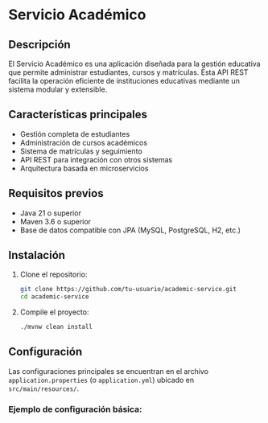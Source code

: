 # Servicio Académico

## Descripción

El Servicio Académico es una aplicación diseñada para la gestión educativa que permite administrar estudiantes, cursos y matrículas. Esta API REST facilita la operación eficiente de instituciones educativas mediante un sistema modular y extensible.

## Características principales

- Gestión completa de estudiantes
- Administración de cursos académicos
- Sistema de matrículas y seguimiento
- API REST para integración con otros sistemas
- Arquitectura basada en microservicios

## Requisitos previos

- Java 21 o superior
- Maven 3.6 o superior
- Base de datos compatible con JPA (MySQL, PostgreSQL, H2, etc.)

## Instalación

1. Clone el repositorio:
   ```bash
   git clone https://github.com/tu-usuario/academic-service.git
   cd academic-service
   ```

2. Compile el proyecto:
   ```bash
   ./mvnw clean install
   ```

## Configuración

Las configuraciones principales se encuentran en el archivo `application.properties` (o `application.yml`) ubicado en `src/main/resources/`.

### Ejemplo de configuración básica:
